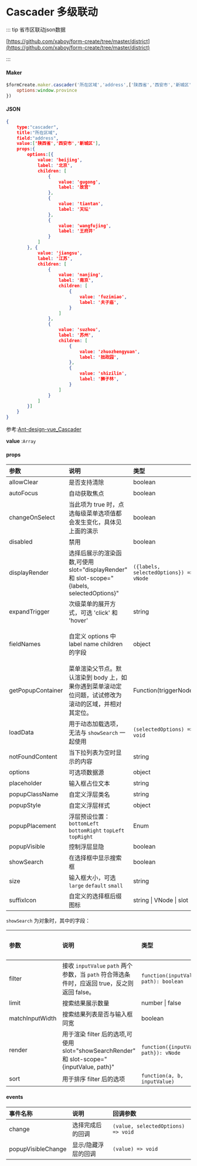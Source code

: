 # Cascader 多级联动

::: tip 省市区联动json数据

[https://github.com/xaboy/form-create/tree/master/district](https://github.com/xaboy/form-create/tree/master/district)

:::

#### Maker
```js
$formCreate.maker.cascader('所在区域','address',['陕西省','西安市','新城区']).props({
	options:window.province
})
```

#### JSON
```json
{
    type:"cascader",
    title:"所在区域",
    field:"address",
    value:['陕西省','西安市','新城区'],
    props:{
        options:[{
            value: 'beijing',
            label: '北京',
            children: [
                {
                    value: 'gugong',
                    label: '故宫'
                },
                {
                    value: 'tiantan',
                    label: '天坛'
                },
                {
                    value: 'wangfujing',
                    label: '王府井'
                }
            ]
        }, {
            value: 'jiangsu',
            label: '江苏',
            children: [
                {
                    value: 'nanjing',
                    label: '南京',
                    children: [
                        {
                            value: 'fuzimiao',
                            label: '夫子庙',
                        }
                    ]
                },
                {
                    value: 'suzhou',
                    label: '苏州',
                    children: [
                        {
                            value: 'zhuozhengyuan',
                            label: '拙政园',
                        },
                        {
                            value: 'shizilin',
                            label: '狮子林',
                        }
                    ]
                }
            ]
        }]
    }
}
```

参考:[Ant-design-vue_Cascader](https://www.antdv.com/components/cascader-cn/)

**value** :`Array`

#### props

| 参数              | 说明                                                         | 类型                                   | 默认值                                                     |
| :---------------- | :----------------------------------------------------------- | :------------------------------------- | :--------------------------------------------------------- |
| allowClear        | 是否支持清除                                                 | boolean                                | true                                                       |
| autoFocus         | 自动获取焦点                                                 | boolean                                | false                                                      |
| changeOnSelect    | 当此项为 true 时，点选每级菜单选项值都会发生变化，具体见上面的演示 | boolean                                | false                                                      |
| disabled          | 禁用                                                         | boolean                                | false                                                      |
| displayRender     | 选择后展示的渲染函数,可使用 slot="displayRender" 和 slot-scope="{labels, selectedOptions}" | `({labels, selectedOptions}) => vNode` | `labels => labels.join(' / ')`                             |
| expandTrigger     | 次级菜单的展开方式，可选 'click' 和 'hover'                  | string                                 | 'click'                                                    |
| fieldNames        | 自定义 options 中 label name children 的字段                 | object                                 | `{ label: 'label', value: 'value', children: 'children' }` |
| getPopupContainer | 菜单渲染父节点。默认渲染到 body 上，如果你遇到菜单滚动定位问题，试试修改为滚动的区域，并相对其定位。 | Function(triggerNode)                  | () => document.body                                        |
| loadData          | 用于动态加载选项，无法与 `showSearch` 一起使用               | `(selectedOptions) => void`            | -                                                          |
| notFoundContent   | 当下拉列表为空时显示的内容                                   | string                                 | 'Not Found'                                                |
| options           | 可选项数据源                                                 | object                                 | -                                                          |
| placeholder       | 输入框占位文本                                               | string                                 | '请选择'                                                   |
| popupClassName    | 自定义浮层类名                                               | string                                 | -                                                          |
| popupStyle        | 自定义浮层样式                                               | object                                 | {}                                                         |
| popupPlacement    | 浮层预设位置：`bottomLeft` `bottomRight` `topLeft` `topRight` | Enum                                   | `bottomLeft`                                               |
| popupVisible      | 控制浮层显隐                                                 | boolean                                | -                                                          |
| showSearch        | 在选择框中显示搜索框                                         | boolean                                | false                                                      |
| size              | 输入框大小，可选 `large` `default` `small`                   | string                                 | `default`                                                  |
| suffixIcon        | 自定义的选择框后缀图标                                       | string \| VNode \| slot                | -                                                          |



`showSearch` 为对象时，其中的字段：

| 参数            | 说明                                                         | 类型                                  | 默认值 |
| :-------------- | :----------------------------------------------------------- | :------------------------------------ | :----- |
| filter          | 接收 `inputValue` `path` 两个参数，当 `path` 符合筛选条件时，应返回 true，反之则返回 false。 | `function(inputValue, path): boolean` |        |
| limit           | 搜索结果展示数量                                             | number \| false                       | 50     |
| matchInputWidth | 搜索结果列表是否与输入框同宽                                 | boolean                               |        |
| render          | 用于渲染 filter 后的选项,可使用 slot="showSearchRender" 和 slot-scope="{inputValue, path}" | `function({inputValue, path}): vNode` |        |
| sort            | 用于排序 filter 后的选项                                     | `function(a, b, inputValue)`          |        |

#### 

#### events

| 事件名称           | 说明                | 回调参数                           |
| :----------------- | :------------------ | :--------------------------------- |
| change             | 选择完成后的回调    | `(value, selectedOptions) => void` |
| popupVisibleChange | 显示/隐藏浮层的回调 | `(value) => void`                  |


